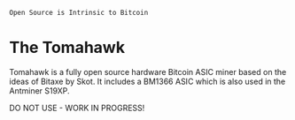 ```
Open Source is Intrinsic to Bitcoin
```
# The Tomahawk
Tomahawk is a fully open source hardware Bitcoin ASIC miner based on the ideas of Bitaxe by Skot. It includes a BM1366 ASIC which is also used in the Antminer S19XP.

DO NOT USE - WORK IN PROGRESS!